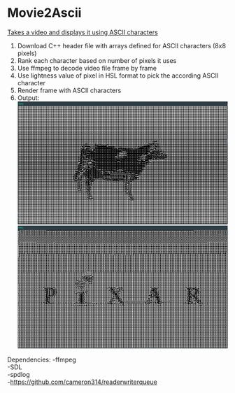 # Movie2Ascii
<a href="github.com/BetterRage/Movie2Ascii/raw/master/polishcowrec.mp4">Takes a video and displays it using ASCII characters</a>

1. Download C++ header file with arrays defined for ASCII characters (8x8 pixels)
2. Rank each character based on number of pixels it uses
3. Use ffmpeg to decode video file frame by frame
4. Use lightness value of pixel in HSL format to pick the according ASCII character
5. Render frame with ASCII characters 
6. Output: 
<img src="https://github.com/BetterRage/Movie2Ascii/blob/master/polishcow.png"> <br />
<img src="https://github.com/BetterRage/Movie2Ascii/blob/master/pixar.png"> <br />




Dependencies:
-ffmpeg <br />
-SDL <br />
-spdlog <br />
-https://github.com/cameron314/readerwriterqueue <br />
